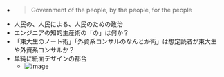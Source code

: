 
- > Government of the people, by the people, for the people
- 人民の、人民による、人民のための政治
- エンジニアの知的生産術の「の」は何か？
- 「東大生のノート術」「外資系コンサルのなんとか術」は想定読者が東大生や外資系コンサルか？
- 単純に紙面デザインの都合
    - ![image](https://gyazo.com/cb7f6fef9bc072b2d8c830574a09a786/thumb/1000)
